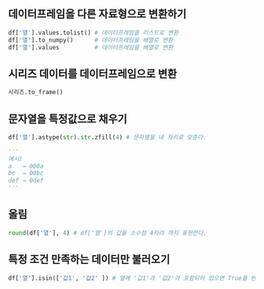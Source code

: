 ## 데이터프레임을 다른 자료형으로 변환하기
```Python
df['열'].values.tolist() # 데이터프레임을 리스트로 변환
df['열'].to_numpy()      # 데이터프레임을 배열로 변환
df['열'].values          # 데이터프레임을 배열로 변환
```

## 시리즈 데이터를 데이터프레임으로 변환
```Python
시리즈.to_frame()
```

## 문자열을 특정값으로 채우기
```Python
df['열'].astype(str).str.zfill(4) # 문자열을 네 자리로 맞춘다.

'''
예시)
a   → 000a
bc  → 00bc
def → 0def
'''
```

## 올림
```Python
round(df['열'], 4) # df['열']의 값을 소수점 4자리 까지 표현한다.
```


## 특정 조건 만족하는 데이터만 불러오기
```Python
df['열'].isin(['값1', '값2' ]) # 열에 '값1'과 '값2'가 포함되어 있으면 True를 반환, 없으면 False를 반환
```



